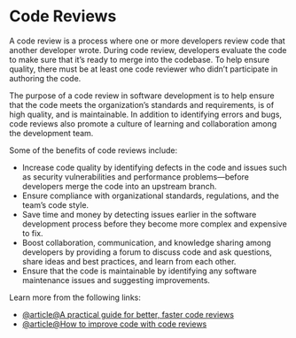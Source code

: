# Code Reviews

A code review is a process where one or more developers review code that another developer wrote. During code review, developers evaluate the code to make sure that it’s ready to merge into the codebase. To help ensure quality, there must be at least one code reviewer who didn’t participate in authoring the code.

The purpose of a code review in software development is to help ensure that the code meets the organization’s standards and requirements, is of high quality, and is maintainable. In addition to identifying errors and bugs, code reviews also promote a culture of learning and collaboration among the development team.

Some of the benefits of code reviews include:
- Increase code quality by identifying defects in the code and issues such as security vulnerabilities and performance problems—before developers merge the code into an upstream branch.
- Ensure compliance with organizational standards, regulations, and the team’s code style.
- Save time and money by detecting issues earlier in the software development process before they become more complex and expensive to fix.
- Boost collaboration, communication, and knowledge sharing among developers by providing a forum to discuss code and ask questions, share ideas and best practices, and learn from each other.
- Ensure that the code is maintainable by identifying any software maintenance issues and suggesting improvements.

Learn more from the following links:

- [@article@A practical guide for better, faster code reviews](https://github.com/mawrkus/pull-request-review-guide)
- [@article@How to improve code with code reviews](https://github.com/resources/articles/software-development/how-to-improve-code-with-code-reviews)
